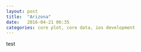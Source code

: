 ```yaml
---
layout: post
title:  "Arizona"
date:   2016-04-21 06:35
categories: core plot, core data, ios development
---
```


test